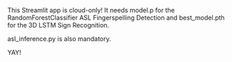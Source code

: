 This Streamlit app is cloud-only! It needs model.p for the RandomForestClassifier ASL Fingerspelling Detection and best_model.pth for the 3D LSTM Sign Recognition. 

asl_inference.py is also mandatory. 

YAY!
